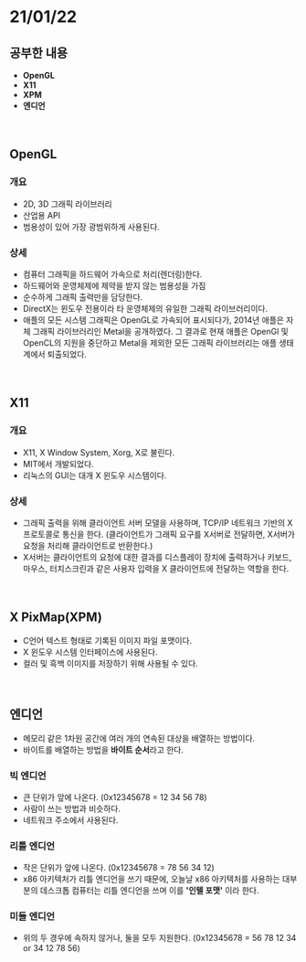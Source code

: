 # 21/01/22

## 공부한 내용

- **OpenGL**
- **X11**
- **XPM**
- **엔디언**  
<br><br>

## OpenGL

### 개요

- 2D, 3D 그래픽 라이브러리
- 산업용 API
- 범용성이 있어 가장 광범위하게 사용된다.

### 상세

- 컴퓨터 그래픽을 하드웨어 가속으로 처리(렌더링)한다.
- 하드웨어와 운영체제에 제약을 받지 않는 범용성을 가짐
- 순수하게 그래픽 출력만을 담당한다.
- DirectX는 윈도우 전용이라 타 운영체제의 유일한 그래픽 라이브러리이다.
- 애플의 모든 시스템 그래픽은 OpenGL로 가속되어 표시되다가, 2014년 애플은 자체 그래픽 라이브러리인 Metal을 공개하였다. 그 결과로 현재 애플은 OpenGl 및 OpenCL의 지원을 중단하고 Metal을 제외한 모든 그래픽 라이브러리는 애플 생태계에서 퇴출되었다.  
<br><br>

## X11

### 개요

- X11, X Window System, Xorg, X로 불린다.
- MIT에서 개발되었다.
- 리눅스의 GUI는 대개 X 윈도우 시스템이다.

### 상세

- 그래픽 출력을 위해 클라이언트 서버 모델을 사용하며, TCP/IP 네트워크 기반의 X 프로토콜로 통신을 한다. (클라이언트가 그래픽 요구를 X서버로 전달하면, X서버가 요청을 처리해 클라이언트로 반환한다.)
- X서버는 클라이언트의 요청에 대한 결과를 디스플레이 장치에 출력하거나 키보드, 마우스, 터치스크린과 같은 사용자 입력을 X 클라이언트에 전달하는 역할을 한다.  
<br><br>

## X PixMap(XPM)

- C언어 텍스트 형태로 기록된 이미지 파일 포맷이다.
- X 윈도우 시스템 인터페이스에 사용된다.
- 컬러 및 흑백 이미지를 저장하기 위해 사용될 수 있다.  
<br><br>

## 엔디언

- 메모리 같은 1차원 공간에 여러 개의 연속된 대상을 배열하는 방법이다.
- 바이트를 배열하는 방법을 **바이트 순서**라고 한다.  

### 빅 엔디언

- 큰 단위가 앞에 나온다.
(0x12345678 = 12 34 56 78)
- 사람이 쓰는 방법과 비슷하다.
- 네트워크 주소에서 사용된다.

### 리틀 엔디언

- 작은 단위가 앞에 나온다.
(0x12345678 = 78 56 34 12)
- x86 아키텍처가 리틀 엔디언을 쓰기 때문에, 오늘날 x86 아키텍처를 사용하는 대부분의 데스크톱 컴퓨터는 리틀 엔디언을 쓰며 이를 **'인텔 포맷'** 이라 한다.

### 미들 엔디언

- 위의 두 경우에 속하지 않거나, 둘을 모두 지원한다.
(0x12345678 = 56 78 12 34 or 34 12 78 56)